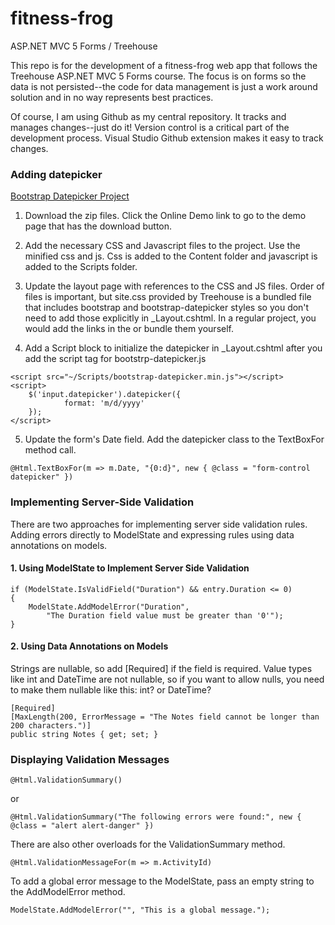 # fitness-frog
ASP.NET MVC 5 Forms / Treehouse

This repo is for the development of a fitness-frog web app that follows the Treehouse ASP.NET MVC 5 Forms course. The focus is on forms so the data is not persisted--the code for data management is just a work around solution and in no way represents best practices.

Of course, I am using Github as my central repository. It tracks and manages changes--just do it! Version control is a critical part of the development process. Visual Studio Github extension makes it easy to track changes.


### Adding datepicker

[Bootstrap Datepicker Project](https://bootstrap-datepicker.readthedocs.io/en/latest/)

1. Download the zip files. Click the Online Demo link to go to the demo page that has the download button.  

2. Add the necessary CSS and Javascript files to the project. Use the minified css and js. Css is added to the Content folder and javascript is added to the Scripts folder.

3. Update the layout page with references to the CSS and JS files. Order of files is important, but site.css provided by Treehouse is a bundled file that includes bootstrap and bootstrap-datepicker styles so you don't need to add those explicitly in _Layout.cshtml. In a regular project, you would add the links in the <head> or bundle them yourself.

4. Add a Script block to initialize the datepicker in _Layout.cshtml after you add the script tag for bootstrp-datepicker.js

```
<script src="~/Scripts/bootstrap-datepicker.min.js"></script>
<script>
	$('input.datepicker').datepicker({
			format: 'm/d/yyyy'
	});
</script>
```

5. Update the form's Date field. Add the datepicker class to the TextBoxFor method call.

```
@Html.TextBoxFor(m => m.Date, "{0:d}", new { @class = "form-control datepicker" })
```

### Implementing Server-Side Validation

There are two approaches for implementing server side validation rules. Adding errors directly to ModelState and expressing rules using data annotations on models.

#### 1. Using ModelState to Implement Server Side Validation

```
if (ModelState.IsValidField("Duration") && entry.Duration <= 0)
{
	ModelState.AddModelError("Duration", 
		"The Duration field value must be greater than '0'");
}
```

#### 2. Using Data Annotations on Models

Strings are nullable, so add [Required] if the field is required. Value types like int and DateTime are not nullable, so if you want to allow nulls, you need to make them nullable like this: int? or DateTime?

```
[Required]
[MaxLength(200, ErrorMessage = "The Notes field cannot be longer than 200 characters.")]
public string Notes { get; set; }
```

### Displaying Validation Messages

```
@Html.ValidationSummary()
```
or
```
@Html.ValidationSummary("The following errors were found:", new { @class = "alert alert-danger" })
```
There are also other overloads for the ValidationSummary method.

```
@Html.ValidationMessageFor(m => m.ActivityId)
```
To add a global error message to the ModelState, pass an empty string
to the AddModelError method.

```
ModelState.AddModelError("", "This is a global message.");
```


